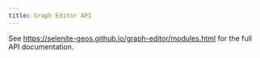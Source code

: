 ```yaml
---
title: Graph Editor API
---
```


See https://selenite-geos.github.io/graph-editor/modules.html for the full API documentation.